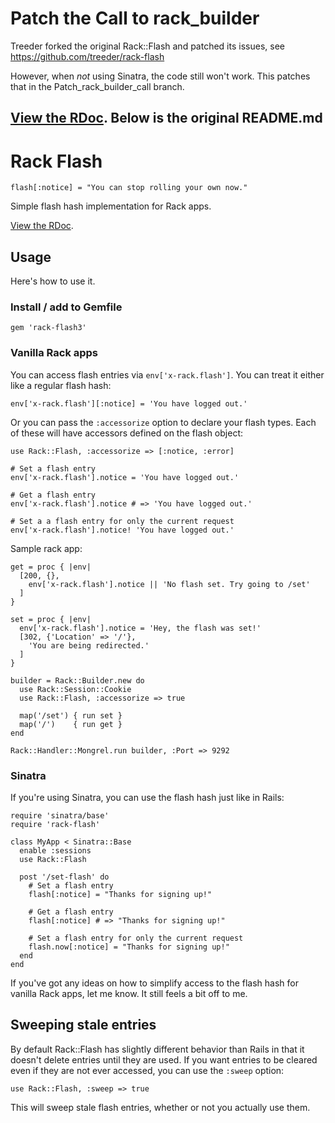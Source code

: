 # Patch the Call to rack_builder


Treeder forked the original Rack::Flash and patched its issues, see 
https://github.com/treeder/rack-flash

However, when *not* using Sinatra, the code still won't work.
This patches that in the Patch_rack_builder_call branch.

[View the RDoc](http://gitrdoc.com/nakajima/rack-flash/tree/master).
Below is the original README.md
----

# Rack Flash

    flash[:notice] = "You can stop rolling your own now."

Simple flash hash implementation for Rack apps.

[View the RDoc](http://gitrdoc.com/nakajima/rack-flash/tree/master).

## Usage

Here's how to use it.

### Install / add to Gemfile

    gem 'rack-flash3'

### Vanilla Rack apps

You can access flash entries via `env['x-rack.flash']`. You can treat it either
like a regular flash hash:

    env['x-rack.flash'][:notice] = 'You have logged out.'

Or you can pass the `:accessorize` option to declare your flash types. Each of
these will have accessors defined on the flash object:

    use Rack::Flash, :accessorize => [:notice, :error]
    
    # Set a flash entry
    env['x-rack.flash'].notice = 'You have logged out.'
    
    # Get a flash entry
    env['x-rack.flash'].notice # => 'You have logged out.'
    
    # Set a a flash entry for only the current request
    env['x-rack.flash'].notice! 'You have logged out.'

Sample rack app:

    get = proc { |env|
      [200, {},
        env['x-rack.flash'].notice || 'No flash set. Try going to /set'
      ]
    }

    set = proc { |env|
      env['x-rack.flash'].notice = 'Hey, the flash was set!'
      [302, {'Location' => '/'},
        'You are being redirected.'
      ]
    }

    builder = Rack::Builder.new do
      use Rack::Session::Cookie
      use Rack::Flash, :accessorize => true

      map('/set') { run set }
      map('/')    { run get }
    end

    Rack::Handler::Mongrel.run builder, :Port => 9292

### Sinatra

If you're using Sinatra, you can use the flash hash just like in Rails:

    require 'sinatra/base'
    require 'rack-flash'

    class MyApp < Sinatra::Base
      enable :sessions
      use Rack::Flash

      post '/set-flash' do
        # Set a flash entry
        flash[:notice] = "Thanks for signing up!"
        
        # Get a flash entry
        flash[:notice] # => "Thanks for signing up!"
        
        # Set a flash entry for only the current request
        flash.now[:notice] = "Thanks for signing up!"
      end
    end

If you've got any ideas on how to simplify access to the flash hash for vanilla
Rack apps, let me know. It still feels a bit off to me.

## Sweeping stale entries

By default Rack::Flash has slightly different behavior than Rails in that it
doesn't delete entries until they are used. If you want entries to be cleared
even if they are not ever accessed, you can use the `:sweep` option:

    use Rack::Flash, :sweep => true

This will sweep stale flash entries, whether or not you actually use them.
